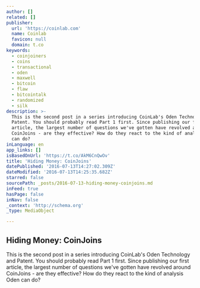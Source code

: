 ```yaml
---
author: []
related: []
publisher:
  url: 'https://coinlab.com'
  name: Coinlab
  favicon: null
  domain: t.co
keywords:
  - coinjoiners
  - coins
  - transactional
  - oden
  - maxwell
  - bitcoin
  - flaw
  - bitcointalk
  - randomized
  - silk
description: >-
  This is the second post in a series introducing CoinLab's Oden Technology and
  Patent. You should probably read Part 1 first. Since publishing our first
  article, the largest number of questions we've gotten have revolved around
  CoinJoins - are they effective? How do they react to the kind of analysis Oden
  can do?
inLanguage: en
app_links: []
isBasedOnUrl: 'https://t.co/AkM6CnQwOv'
title: 'Hiding Money: CoinJoins'
datePublished: '2016-07-13T14:27:02.309Z'
dateModified: '2016-07-13T14:25:35.682Z'
starred: false
sourcePath: _posts/2016-07-13-hiding-money-coinjoins.md
inFeed: true
hasPage: false
inNav: false
_context: 'http://schema.org'
_type: MediaObject

---
```

<article style=""><h1>Hiding Money: CoinJoins</h1><p>This is the second post in a series introducing CoinLab's Oden Technology and Patent. You should probably read Part 1 first. Since publishing our first article, the largest number of questions we've gotten have revolved around CoinJoins - are they effective? How do they react to the kind of analysis Oden can do?</p></article>